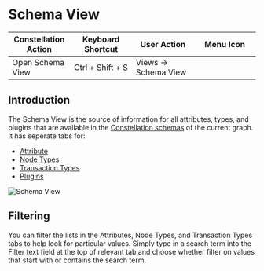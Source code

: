 # Schema View

<table class="table table-striped">
<colgroup>
<col style="width: 25%" />
<col style="width: 25%" />
<col style="width: 25%" />
<col style="width: 25%" />
</colgroup>
<thead>
<tr class="header">
<th>Constellation Action</th>
<th>Keyboard Shortcut</th>
<th>User Action</th>
<th>Menu Icon</th>
</tr>
</thead>
<tbody>
<tr class="odd">
<td>Open Schema View</td>
<td>Ctrl + Shift + S</td>
<td>Views -&gt; Schema View</td>
<td><div style="text-align: center">
<img src="../ext/docs/CoreSchemaView/src/au/gov/asd/tac/constellation/views/schemaview/resources/schema_view.png" width="16" height="16" />
</div></td>
</tr>
</tbody>
</table>

## Introduction

The Schema View is the source of information for all attributes, types,
and plugins that are available in the [Constellation schemas](../ext/docs/CoreGraphFramework/src/au/gov/asd/tac/constellation/graph/schemas.md) of the current graph.
It has seperate tabs for:

-   [Attribute](schema-view-attributes.md)  
-   [Node Types](schema-view-node-types.md)  
-   [Transaction Types](schema-view-transaction-types.md)  
-   [Plugins](schema-view-plugins.md)


<img src="../ext/docs/CoreSchemaView/src/au/gov/asd/tac/constellation/views/schemaview/resources/SchemaView.png" alt="Schema
View" />


## Filtering

You can filter the lists in the Attributes, Node Types, and Transaction
Types tabs to help look for particular values. Simply type in a search
term into the Filter text field at the top of relevant tab and choose
whether filter on values that start with or contains the search term.

